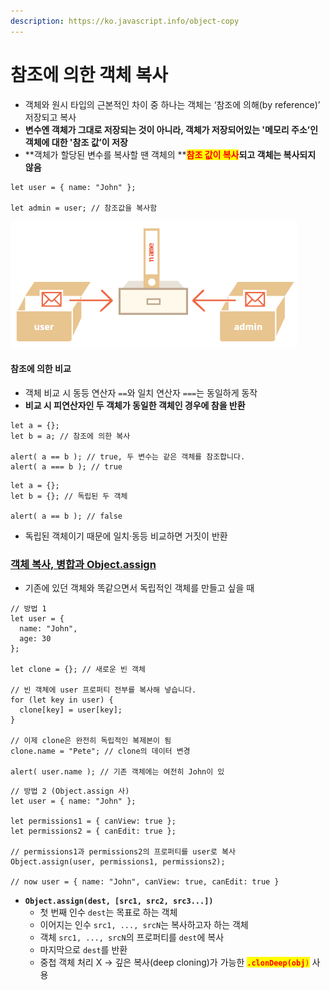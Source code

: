 ```yaml
---
description: https://ko.javascript.info/object-copy
---
```


# 참조에 의한 객체 복사

* 객체와 원시 타입의 근본적인 차이 중 하나는 객체는 ‘참조에 의해(by reference)’ 저장되고 복사
* **변수엔 객체가 그대로 저장되는 것이 아니라, 객체가 저장되어있는 '메모리 주소’인 객체에 대한 '참조 값’이 저장**
* **객체가 할당된 변수를 복사할 땐 객체의 **<mark style="color:red;">**참조 값이 복사**</mark>**되고 객체는 복사되지 않음**

```
let user = { name: "John" };

let admin = user; // 참조값을 복사함
```

![](<../../.gitbook/assets/image (4) (1).png>)



#### 참조에 의한 비교&#x20;

* 객체 비교 시 동등 연산자 `==`와 일치 연산자 `===`는 동일하게 동작
* **비교 시 피연산자인 두 객체가 동일한 객체인 경우에 참을 반환**

```
let a = {};
let b = a; // 참조에 의한 복사

alert( a == b ); // true, 두 변수는 같은 객체를 참조합니다.
alert( a === b ); // true
```

```
let a = {};
let b = {}; // 독립된 두 객체

alert( a == b ); // false
```

* 독립된 객체이기 때문에 일치·동등 비교하면 거짓이 반환



### [객체 복사, 병합과 Object.assign](https://ko.javascript.info/object-copy#ref-809)

* 기존에 있던 객체와 똑같으면서 독립적인 객체를 만들고 싶을 때

```
// 방법 1
let user = {
  name: "John",
  age: 30
};

let clone = {}; // 새로운 빈 객체

// 빈 객체에 user 프로퍼티 전부를 복사해 넣습니다.
for (let key in user) {
  clone[key] = user[key];
}

// 이제 clone은 완전히 독립적인 복제본이 됨
clone.name = "Pete"; // clone의 데이터 변경

alert( user.name ); // 기존 객체에는 여전히 John이 있
```

```
// 방법 2 (Object.assign 사)
let user = { name: "John" };

let permissions1 = { canView: true };
let permissions2 = { canEdit: true };

// permissions1과 permissions2의 프로퍼티를 user로 복사
Object.assign(user, permissions1, permissions2);

// now user = { name: "John", canView: true, canEdit: true }
```

* **`Object.assign(dest, [src1, src2, src3...])`**
  * 첫 번째 인수 `dest`는 목표로 하는 객체
  * 이어지는 인수 `src1, ..., srcN`는 복사하고자 하는 객체
  * 객체 `src1, ..., srcN`의 프로퍼티를 `dest`에 복사
  * 마지막으로 `dest`를 반환
  * 중첩 객체 처리  X  -> 깊은 복사(deep cloning)가 가능한 <mark style="color:red;">**`.clonDeep(obj`**</mark><mark style="color:red;">`)`</mark> 사용
